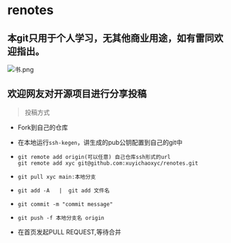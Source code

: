 # renotes

## 本git只用于个人学习，无其他商业用途，如有雷同欢迎指出。 

![书.png](https://i.loli.net/2021/05/31/taZ83sOQ2R7kAVm.png)

## 欢迎网友对开源项目进行分享投稿  

> 投稿方式

+ Fork到自己的仓库  

+ 在本地运行```ssh-kegen```，讲生成的pub公钥配置到自己的git中

+ ```git
  git remote add origin(可以任意) 自己仓库ssh形式的url
  git remote add xyc git@github.com:xuyichaoxyc/renotes.git
  ```
+ ```git
  git pull xyc main:本地分支
  ```
+ ```git
  git add -A   |  git add 文件名

+ ```git
  git commit -m "commit message"

+ ```git
  git push -f 本地分支名 origin
  ```

+ 在首页发起PULL REQUEST,等待合并



